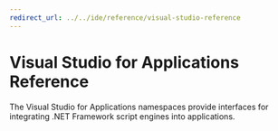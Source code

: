 ```yaml
---
redirect_url: ../../ide/reference/visual-studio-reference
---
```

# Visual Studio for Applications Reference
The Visual Studio for Applications namespaces provide interfaces for integrating .NET Framework script engines into applications.  